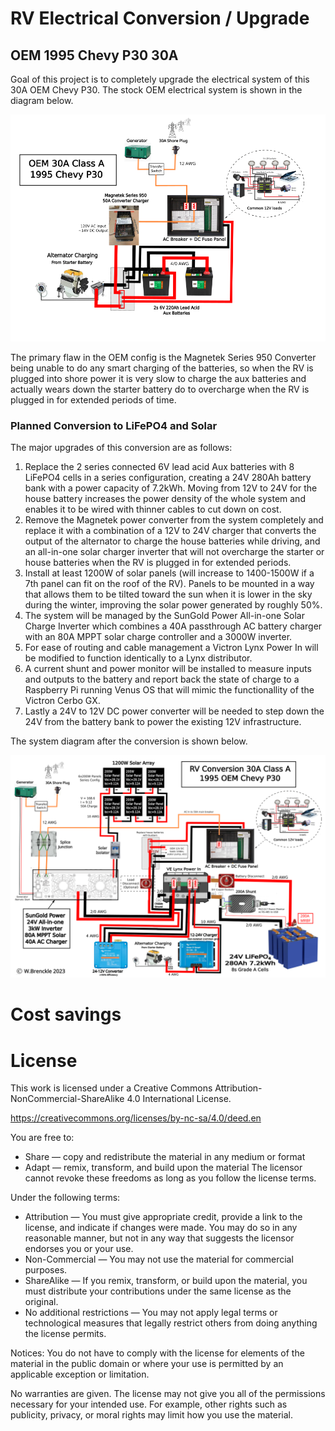 # RV Electrical Conversion / Upgrade

## OEM 1995 Chevy P30 30A

Goal of this project is to completely upgrade the electrical system of this 30A OEM Chevy P30. The stock OEM electrical system is shown in the diagram below.

![Alt text](RV_Original_Electrical.png)

The primary flaw in the OEM config is the Magnetek Series 950 Converter being unable to do any smart charging of the batteries, so when the RV is plugged into shore power it is very slow to charge the aux batteries and actually wears down the starter battery do to overcharge when the RV is plugged in for extended periods of time.

### Planned Conversion to LiFePO4 and Solar

The major upgrades of this conversion are as follows:
1. Replace the 2 series connected 6V lead acid Aux batteries with 8 LiFePO4 cells in a series configuration, creating a 24V 280Ah battery bank with a power capacity of 7.2kWh.  Moving from 12V to 24V for the house battery increases the power density of the whole system and enables it to be wired with thinner cables to cut down on cost.
2. Remove the Magnetek power converter from the system completely and replace it with a combination of a 12V to 24V charger that converts the output of the alternator to charge the house batteries while driving, and an all-in-one solar charger inverter that will not overcharge the starter or house batteries when the RV is plugged in for extended periods.     
3. Install at least 1200W of solar panels (will increase to 1400-1500W if a 7th panel can fit on the roof of the RV).  Panels to be mounted in a way that allows them to be tilted toward the sun when it is lower in the sky during the winter, improving the solar power generated by roughly 50%.
4. The system will be managed by the SunGold Power All-in-one Solar Charge Inverter which combines a 40A passthrough AC battery charger with an 80A MPPT solar charge controller and a 3000W inverter.
5. For ease of routing and cable management a Victron Lynx Power In will be modified to function identically to a Lynx distributor.
6. A current shunt and power monitor will be installed to measure inputs and outputs to the battery and report back the state of charge to a Raspberry Pi running Venus OS that will mimic the functionallity of the Victron Cerbo GX.
7. Lastly a 24V to 12V DC power converter will be needed to step down the 24V from the battery bank to power the existing 12V infrastructure.
   
The system diagram after the conversion is shown below.

![Alt text](Brenckle_RV_Electrical_Plan.png)

# Cost savings








# License

This work is licensed under a Creative Commons Attribution-NonCommercial-ShareAlike 4.0 International License.

https://creativecommons.org/licenses/by-nc-sa/4.0/deed.en

You are free to:

* Share — copy and redistribute the material in any medium or format
* Adapt — remix, transform, and build upon the material
The licensor cannot revoke these freedoms as long as you follow the license terms.

Under the following terms:
* Attribution — You must give appropriate credit, provide a link to the license, and indicate if changes were made. You may do so in any reasonable manner, but not in any way that suggests the licensor endorses you or your use.
* Non-Commercial — You may not use the material for commercial purposes.
* ShareAlike — If you remix, transform, or build upon the material, you must distribute your contributions under the same license as the original.
* No additional restrictions — You may not apply legal terms or technological measures that legally restrict others from doing anything the license permits.

Notices:
You do not have to comply with the license for elements of the material in the public domain or where your use is permitted by an applicable exception or limitation.

No warranties are given. The license may not give you all of the permissions necessary for your intended use. For example, other rights such as publicity, privacy, or moral rights may limit how you use the material.

